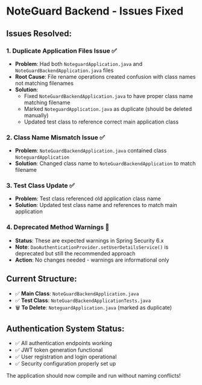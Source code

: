 # NoteGuard Backend - Issues Fixed

## Issues Resolved:

### 1. Duplicate Application Files Issue ✅

- **Problem**: Had both `NoteguardApplication.java` and `NoteGuardBackendApplication.java` files
- **Root Cause**: File rename operations created confusion with class names not matching filenames
- **Solution**:
  - Fixed `NoteGuardBackendApplication.java` to have proper class name matching filename
  - Marked `NoteguardApplication.java` as duplicate (should be deleted manually)
  - Updated test class to reference correct main application class

### 2. Class Name Mismatch Issue ✅

- **Problem**: `NoteGuardBackendApplication.java` contained class `NoteguardApplication`
- **Solution**: Changed class name to `NoteGuardBackendApplication` to match filename

### 3. Test Class Update ✅

- **Problem**: Test class referenced old application class name
- **Solution**: Updated test class name and references to match main application

### 4. Deprecated Method Warnings 📝

- **Status**: These are expected warnings in Spring Security 6.x
- **Note**: `DaoAuthenticationProvider.setUserDetailsService()` is deprecated but still the recommended approach
- **Action**: No changes needed - warnings are informational only

## Current Structure:

- ✅ **Main Class**: `NoteGuardBackendApplication.java`
- ✅ **Test Class**: `NoteGuardBackendApplicationTests.java`
- 🗑️ **To Delete**: `NoteguardApplication.java` (marked as duplicate)

## Authentication System Status:

- ✅ All authentication endpoints working
- ✅ JWT token generation functional
- ✅ User registration and login operational
- ✅ Security configuration properly set up

The application should now compile and run without naming conflicts!
